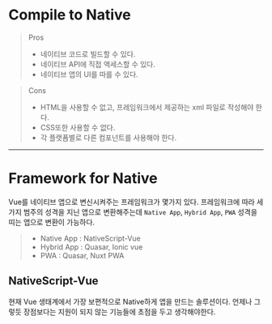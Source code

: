 # Compile to Native
> Pros
> - 네이티브 코드로 빌드할 수 있다.
> - 네이티브 API에 직접 액세스할 수 있다.
> - 네이티브 앱의 UI를 따를 수 있다.

>Cons
> - HTML을 사용할 수 없고, 프레임워크에서 제공하는 xml 파일로 작성해야 한다.
> - CSS또한 사용할 수 없다.
> - 각 플랫폼별로 다른 컴포넌트를 사용해야 한다.

***
# Framework for Native

Vue를 네이티브 앱으로 변신시켜주는 프레임워크가 몇가지 있다.
프레임워크에 따라 세 가지 범주의 성격을 지닌 앱으로 변환해주는데 `Native App`, `Hybrid App`, `PWA` 성격을 띠는 앱으로 변환이 가능하다.

> - Native App : NativeScript-Vue
> - Hybrid App : Quasar, Ionic vue
> - PWA : Quasar, Nuxt PWA

## NativeScript-Vue
현재 Vue 생태계에서 가장 보편적으로 Native하게 앱을 만드는 솔루션이다.
언제나 그렇듯 장점보다는 지원이 되지 않는 기능들에 초점을 두고 생각해야한다.